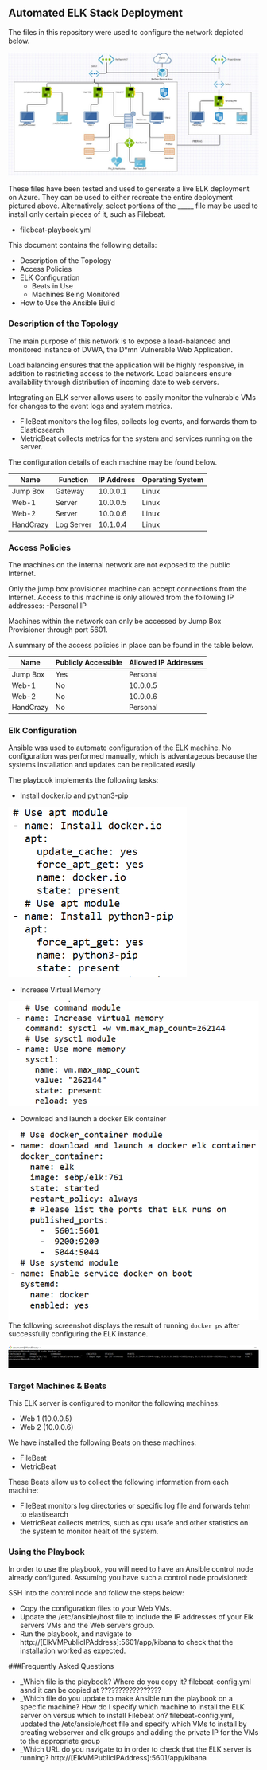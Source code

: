 ## Automated ELK Stack Deployment

The files in this repository were used to configure the network depicted below.

![diagram_filename.PNG](Diagram/diagram_filename.PNG)

These files have been tested and used to generate a live ELK deployment on Azure. They can be used to either recreate the entire deployment pictured above. Alternatively, select portions of the _____ file may be used to install only certain pieces of it, such as Filebeat.

  - filebeat-playbook.yml

This document contains the following details:
- Description of the Topology
- Access Policies
- ELK Configuration
  - Beats in Use
  - Machines Being Monitored
- How to Use the Ansible Build


### Description of the Topology

The main purpose of this network is to expose a load-balanced and monitored instance of DVWA, the D*mn Vulnerable Web Application.

Load balancing ensures that the application will be highly responsive, in addition to restricting access to the network. Load balancers ensure availability through distribution of incoming date to web servers. 

Integrating an ELK server allows users to easily monitor the vulnerable VMs for changes to the event logs and system metrics.
- FileBeat monitors the log files, collects log events, and forwards them to Elasticsearch
- MetricBeat collects metrics for the system and services running on the server. 

The configuration details of each machine may be found below.

| Name      | Function   | IP Address | Operating System |
|-----------|------------|------------|------------------|
| Jump Box  | Gateway    | 10.0.0.1   | Linux            |
| Web-1     | Server     | 10.0.0.5   | Linux            |
| Web-2     | Server     | 10.0.0.6   | Linux            |
| HandCrazy | Log Server | 10.1.0.4   | Linux            |

### Access Policies

The machines on the internal network are not exposed to the public Internet. 

Only the jump box provisioner machine can accept connections from the Internet. Access to this machine is only allowed from the following IP addresses:
-Personal IP

Machines within the network can only be accessed by Jump Box Provisioner through port 5601.

A summary of the access policies in place can be found in the table below.

| Name      | Publicly Accessible | Allowed IP Addresses |
|-----------|---------------------|----------------------|
| Jump Box  | Yes                 | Personal             |
| Web-1     | No                  | 10.0.0.5             |
| Web-2     | No                  | 10.0.0.6             |
| HandCrazy | No                  | Personal             |

### Elk Configuration

Ansible was used to automate configuration of the ELK machine. No configuration was performed manually, which is advantageous because the systems installation and updates can be replicated easily

The playbook implements the following tasks:
- Install docker.io and python3-pip

![DockerPython.PNG](Images/DockerPython.PNG)

- Increase Virtual Memory 

![IncreaserMemory.PNG](Images/IncreaserMemory.PNG)

- Download and launch a docker Elk container

![LaunchDocker.PNG](Images/LaunchDocker.PNG)
The following screenshot displays the result of running `docker ps` after successfully configuring the ELK instance.

![docker_ps_output.PNG](Images/docker_ps_output.PNG)

### Target Machines & Beats
This ELK server is configured to monitor the following machines:
- Web 1 (10.0.0.5)
- Web 2 (10.0.0.6)

We have installed the following Beats on these machines:
- FileBeat
- MetricBeat

These Beats allow us to collect the following information from each machine:
- FileBeat monitors log directories or specific log file  and forwards tehm to elastisearch
- MetricBeat collects metrics, such as cpu usafe and other statistics on the system to monitor healt of the system. 

### Using the Playbook
In order to use the playbook, you will need to have an Ansible control node already configured. Assuming you have such a control node provisioned: 

SSH into the control node and follow the steps below:
- Copy the configuration files to your Web VMs.
- Update the /etc/ansible/host file to include the IP addresses of your Elk servers VMs and the Web servers group. 
- Run the playbook, and navigate to http://[ElkVMPublicIPAddress]:5601/app/kibana to check that the installation worked as expected.

###Frequently Asked Questions
- _Which file is the playbook? Where do you copy it? filebeat-config.yml asnd it can be copied at ?????????????????
- _Which file do you update to make Ansible run the playbook on a specific machine? How do I specify which machine to install the ELK server on versus which to install Filebeat on?
filebeat-config.yml,  updated the /etc/ansible/host file and specify which VMs to install by creating webserver and elk groups and adding the private IP for the VMs to the appropriate group
- _Which URL do you navigate to in order to check that the ELK server is running? http://[ElkVMPublicIPAddress]:5601/app/kibana 


